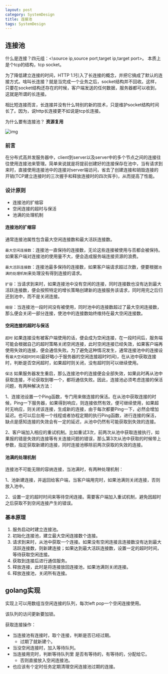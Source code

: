 ```yaml
---
layout: post
category: SystemDesign
title: 连接池
tags: SystemDesign
---
```


## 连接池

什么是连接？四元组：<\source ip,source port,target ip,target port>。 本质上是个tcp的结构，tcp socket。

为了降低建立连接的时间，HTTP 1.1引入了长连接的概念，并把它搞成了默认的连接方式。啥叫长连接？就是当完成一个业务之后，socket结构并不回收。这样，只要在socket结构还存在的时候，客户端发送的任何数据，服务器都可以收到，这就是所谓的长连接。

相比短连接而言，长连接并没有什么特别的新的技术，只是维护socket结构时间长了。因为，说http长连接更不如说是tcp长连接。



为什么要有连接池？ **资源复用**

![img](https://cdn.jsdelivr.net/gh/mafulong/mdPic@vv3/v3/20210413182350)

### 前言

在分布式高并发服务器中，client到server以及server中的多个节点之间的连接往往使用连接池来管理。简单来说就是将提前创建好的连接保存在池中，当有请求到来时，直接使用连接池中的连接对server端访问，省去了创建连接和销毁连接的开销(TCP建立连接时的三次握手和释放连接时的四次挥手)，从而提高了性能。

### 设计原则

- 连接池的扩缩容
- 空闲连接的超时与保活
- 池满的处理机制

#### 连接池的扩缩容

通常连接池属性包含最大空闲连接数和最大活跃连接数。

`最大空闲连接数`：连接池一直保持的连接数，无论这些连接被使用与否都会被保持。如果客户端对连接池的使用量不大，便会造成服务端连接资源的浪费。

`最大活跃连接数`：连接池最多保持的连接数，如果客户端请求超过次数，便要根据`池满的处理机制`来处理没有得到连接的请求。

`扩容`：当请求到来时，如果连接池中没有空闲的连接，同时连接数也没有达到最大活跃连接数，便会按照特定的增长策略创建新的连接服务该请求，同时用完之后归还到池中，而不是关闭连接。

`缩容`：当连接池一段时间没有被使用，同时池中的连接数超过了最大空闲连接数，那么便会关闭一部分连接，使池中的连接数始终维持在最大空闲连接数。

#### 空闲连接的超时与保活

`超时` 如果连接没有被客户端使用的话，便会成为空闲连接，在一段时间后，服务端可能会根据自己的超时策略关闭空闲连接，此时空闲连接已经失效，如果客户端再使用失效的连接，便会通信失败。为了避免这种情况发生，通常连接池中的连接设有`最大空闲超时时间`(最好略小于服务器的空闲连接超时时间)，在从池中获取连接时，判断是否空闲超时，如果超时则关闭，没有超时则可以继续使用。

`保活` 如果服务器发生重启，那么连接池中的连接便会全部失效，如果此时再从池中获取连接，不论获取到哪一个，都将通信失败。因此，连接池必须考虑连接的保活问题，有两种解决方法：

1、连接池设置一个Ping函数，专门用来做连接的保活。在从池中获取连接的时候，Ping一下服务器，如果得到响应，则连接依然有效，便可继续使用，如果超时无响应，则关闭该连接，生成新的连接，由于每次都要Ping一下，必然会增加延迟。也可以后台用一个线程或者协程定期的执行Ping函数，进行连接的保活，缺点是感知连接的失效会有一定的延迟，从池中仍然有可能获取到失效的连接。

2、客户端加入相应的重试机制。比如重试3次，前两次从池中获取连接执行，如果报的错是失效的连接等有关连接问题的错误，那么第3次从池中获取的时候带上参数，指定获取新建的连接，同时连接池移除前两次获取的失效的连接。

#### 池满的处理机制

连接池不可能无限的容纳连接，当池满时，有两种处理机制：

1、池新建连接，并返回给客户端，当客户端用完时，如果池满则关闭连接，否则放入池中。

2、设置一定的超时时间来等待空闲连接。需要客户端加入重试机制，避免因超时之后获取不到空闲连接产生的错误。

### 基本原理

1. 服务启动时建立连接池。
2. 初始化连接池，建立最大空闲连接数个连接。
3. 请求到来时，从池中获取一个连接。如果没有空闲连接且连接数没有达到最大活跃连接数，则新建连接；如果达到最大活跃连接数，设置一定的超时时间，等待获取空闲连接。
4. 获取到连接后进行通信服务。
5. 释放连接，此时是将连接放回连接池，如果池满则关闭连接。
6. 释放连接池，关闭所有连接。



## golang实现

实现上可以用数组当空闲连接的队列，每次left pop一个空闲连接使用。

该队列的访问更新要加锁。



获取连接操作：

- 当连接池有连接时，取个连接，判断是否已经过期。
  - 过期了就新建个。
- 当没空闲连接时，加入等待队列。
- 当连接用完时，判断等待队列里 是否有等待的，有等待的，分配给它。
  - 否则直接放入空闲连接池。
- 也应该有个定时任务定期清理空闲连接池过期的连接。

